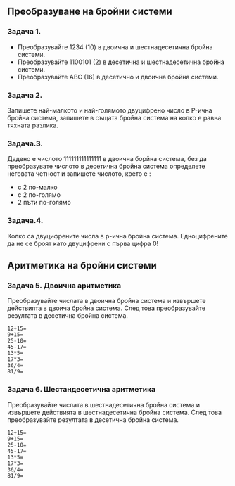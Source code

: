## Преобразуване на бройни системи
### Задача 1. 
- Преобразувайте 1234 (10) в двоична и шестнадесетична бройна системи. 
- Преобразувайте 1100101 (2) в десетична и шестнадесетична бройна системи. 
- Преобразувайте ABC (16) в десетично и двоична бройна системи.

### Задача 2.	
Запишете най-малкото и най-голямото двуцифрено число в P-ична бройна система, 
запишете в същата бройна система на колко е равна тяхната разлика.

### Задача.3.	
Дадено е числото 111111111111111 в двоична борйна система, 
без да преобразувате числото в десетична бройна система определете неговата четност и запишете числото, което е :
- с 2 по-малко
- с 2 по-голямо
- 2 пъти по-голямо

### Задача.4.	
Колко са двуцифрените числа в p-ична бройна система. 
Едноцифрените да не се броят като двуцифрени с първа цифра 0!

## Аритметика на бройни системи
### Задача 5. Двоична аритметика
Преобразувайте числата в двоична бройна система и извършете действията в двоича бройна система. След това преобразувайте резултата в десетична бройна система. 
```
12+15= 
9+15= 
25-10= 
45-17= 
13*5= 
17*3= 
36/4= 
81/9= 
```

###  Задача 6. Шестандесетична аритметика
Преобразувайте числата в шестнадесетична  бройна система и извършете действията в шестнадесетична  бройна система. След това преобразувайте резултата в десетична бройна система. 
```
12+15= 
9+15= 
25-10= 
45-17= 
13*5= 
17*3= 
36/4= 
81/9= 
```
